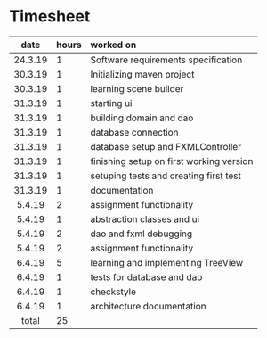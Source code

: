 # Timesheet  

| date  | hours | worked on |
| :----:|:------| :---------|
| 24.3.19 | 1 | Software requirements specification |  
| 30.3.19 | 1 | Initializing maven project |  
| 30.3.19 | 1 | learning scene builder |  
| 31.3.19 | 1 | starting ui |  
| 31.3.19 | 1 | building domain and dao |  
| 31.3.19 | 1 | database connection |  
| 31.3.19 | 1 | database setup and FXMLController |  
| 31.3.19 | 1 | finishing setup on first working version |  
| 31.3.19 | 1 | setuping tests and creating first test |  
| 31.3.19 | 1 | documentation |  
| 5.4.19  | 2 | assignment functionality |  
| 5.4.19  | 1 | abstraction classes and ui |  
| 5.4.19  | 2 | dao and fxml debugging |  
| 5.4.19  | 2 | assignment functionality |  
| 6.4.19  | 5 | learning and implementing TreeView |  
| 6.4.19  | 1 | tests for database and dao |  
| 6.4.19  | 1 | checkstyle |  
| 6.4.19  | 1 | architecture documentation |   
| total   | 25|
